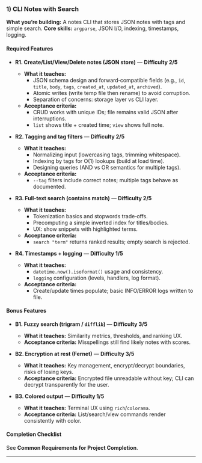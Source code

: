 ### 1) CLI Notes with Search
**What you’re building:** A notes CLI that stores JSON notes with tags and simple search.
**Core skills:** `argparse`, JSON I/O, indexing, timestamps, logging.

#### Required Features
- **R1. Create/List/View/Delete notes (JSON store)** — **Difficulty 2/5**
  - **What it teaches:**
    - JSON schema design and forward‑compatible fields (e.g., `id`, `title`, `body`, `tags`, `created_at`, `updated_at`, `archived`).
    - Atomic writes (write temp file then rename) to avoid corruption.
    - Separation of concerns: storage layer vs CLI layer.
  - **Acceptance criteria:**
    - CRUD works with unique IDs; file remains valid JSON after interruptions.
    - `list` shows title + created time; `view` shows full note.

- **R2. Tagging and tag filters** — **Difficulty 2/5**
  - **What it teaches:**
    - Normalizing input (lowercasing tags, trimming whitespace).
    - Indexing by tags for O(1) lookups (build at load time).
    - Designing queries (AND vs OR semantics for multiple tags).
  - **Acceptance criteria:**
    - `--tag` filters include correct notes; multiple tags behave as documented.

- **R3. Full‑text search (contains match)** — **Difficulty 2/5**
  - **What it teaches:**
    - Tokenization basics and stopwords trade‑offs.
    - Precomputing a simple inverted index for titles/bodies.
    - UX: show snippets with highlighted terms.
  - **Acceptance criteria:**
    - `search "term"` returns ranked results; empty search is rejected.

- **R4. Timestamps + logging** — **Difficulty 1/5**
  - **What it teaches:**
    - `datetime.now().isoformat()` usage and consistency.
    - `logging` configuration (levels, handlers, log format).
  - **Acceptance criteria:**
    - Create/update times populate; basic INFO/ERROR logs written to file.

#### Bonus Features
- **B1. Fuzzy search (trigram / `difflib`)** — **Difficulty 3/5**
  - **What it teaches:** Similarity metrics, thresholds, and ranking UX.
  - **Acceptance criteria:** Misspellings still find likely notes with scores.

- **B2. Encryption at rest (Fernet)** — **Difficulty 3/5**
  - **What it teaches:** Key management, encrypt/decrypt boundaries, risks of losing keys.
  - **Acceptance criteria:** Encrypted file unreadable without key; CLI can decrypt transparently for the user.

- **B3. Colored output** — **Difficulty 1/5**
  - **What it teaches:** Terminal UX using `rich`/`colorama`.
  - **Acceptance criteria:** List/search/view commands render consistently with color.

#### Completion Checklist
See **Common Requirements for Project Completion**.

---
